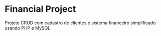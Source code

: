 # Financial Project
 Projeto CRUD com cadastro de clientes e sistema financeiro simplificado usando PHP e MySQL
